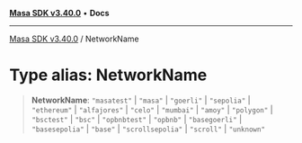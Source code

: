 [**Masa SDK v3.40.0**](../README.md) • **Docs**

***

[Masa SDK v3.40.0](../globals.md) / NetworkName

# Type alias: NetworkName

> **NetworkName**: `"masatest"` \| `"masa"` \| `"goerli"` \| `"sepolia"` \| `"ethereum"` \| `"alfajores"` \| `"celo"` \| `"mumbai"` \| `"amoy"` \| `"polygon"` \| `"bsctest"` \| `"bsc"` \| `"opbnbtest"` \| `"opbnb"` \| `"basegoerli"` \| `"basesepolia"` \| `"base"` \| `"scrollsepolia"` \| `"scroll"` \| `"unknown"`
